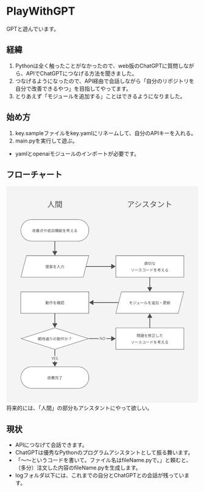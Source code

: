 # PlayWithGPT
GPTと遊んでいます。

## 経緯
1. Pythonは全く触ったことがなかったので、web版のChatGPTに質問しながら、APIでChatGPTにつなげる方法を聞きました。
2. つなげるようになったので、API経由で会話しながら「自分のリポジトリを自分で改善できるやつ」を目指してやってます。
3. とりあえず「モジュールを追加する」ことはできるようになりました。

## 始め方
1. key.sampleファイルをkey.yamlにリネームして、自分のAPIキーを入れる。
2. main.pyを実行して遊ぶ。
- yamlとopenaiモジュールのインポートが必要です。

## フローチャート
![フローチャート図](./assets/chart.svg)  
将来的には、「人間」の部分もアシスタントにやって欲しい。

## 現状
- APIにつなげて会話できます。
- ChatGPTは優秀なPythonのプログラムアシスタントとして振る舞います。
- 「～～というコードを書いて。ファイル名はfileName.pyで。」と頼むと、（多分）注文した内容のfileName.pyを生成します。
- logフォルダ以下には、これまでの自分とChatGPTとの会話が残っています。